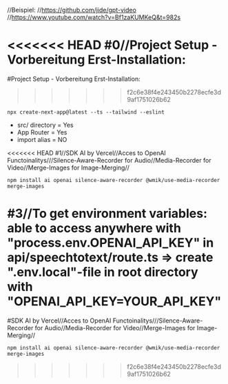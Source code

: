 //Beispiel: //https://github.com/jide/gpt-video
//https://www.youtube.com/watch?v=Bf1zaKUMKeQ&t=982s

<<<<<<< HEAD
#0//Project Setup - Vorbereitung Erst-Installation:
=======
#Project Setup - Vorbereitung Erst-Installation:
>>>>>>> f2c6e38f4e243450b2278ecfe3d9af1751026b62
    
    npx create-next-app@latest --ts --tailwind --eslint
 
 - src/ directory = Yes
 - App Router = Yes
 - import alias = NO


<<<<<<< HEAD
#1//SDK AI by Vercel//Acces to OpenAI Functoinalitys///Silence-Aware-Recorder for Audio//Media-Recorder for Video//Merge-Images for Image-Merging//
   
    npm install ai openai silence-aware-recorder @wmik/use-media-recorder merge-images

#3//To get environment variables: able to access anywhere with "process.env.OPENAI_API_KEY" in api/speechtotext/route.ts => create ".env.local"-file in root directory with "OPENAI_API_KEY=YOUR_API_KEY"
=======
#SDK AI by Vercel//Acces to OpenAI Functoinalitys///Silence-Aware-Recorder for Audio//Media-Recorder for Video//Merge-Images for Image-Merging//
   
    npm install ai openai silence-aware-recorder @wmik/use-media-recorder merge-images

>>>>>>> f2c6e38f4e243450b2278ecfe3d9af1751026b62
